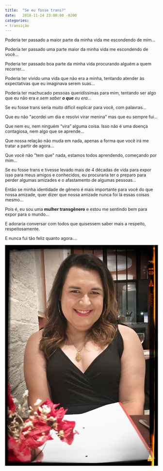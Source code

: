 ```yaml
---
title:  "Se eu fosse trans?"
date:   2018-11-14 23:00:00 -0200
categories:
- transição
---
```

Poderia ter passado a maior parte da minha vida me escondendo de mim...

Poderia ter passado uma parte maior da minha vida me escondendo de você...

Poderia ter passado boa parte da minha vida procurando alguém a quem recorrer...

Poderia ter vivido uma vida que não era a minha, tentando atender às expectativas que eu imaginava serem suas...

Poderia ter machucado pessoas queridíssimas para mim, tentando ser algo que eu não era *e sem saber **o que** eu era...*

Se eu fosse trans seria muito difícil explicar para você, com palavras...

Que eu não "acordei um dia e resolvi virar menina” mas que eu sempre fui...

Que nem eu, nem ninguém “vira” alguma coisa. Isso não é uma doença contagiosa, nem algo que se aprende...

Que nossa relação não muda em nada, apenas a forma que você irá me tratar a partir de agora...

Que você não "tem que" nada, estamos todos aprendendo, começando por mim...

Se eu fosse trans e tivesse levado mais de 4 décadas de vida para expor isso para meus amigos e conhecidos, eu procuraria ter o preparo para perder algumas amizades e o afastamento de algumas pessoas...

Então se minha identidade de gênero é mais importante para você do que nossa amizade, quer dizer que nossa amizade nunca foi lá essas coisas mesmo...

Pois é, eu sou uma **mulher transgênero** e estou me sentindo bem para expor para o mundo...

E adoraria conversar com todos que quisessem saber mais a respeito, respeitosamente.

E nunca fui tão feliz quanto agora....


![A Cara da Felicidade](leblon2018.jpeg)


